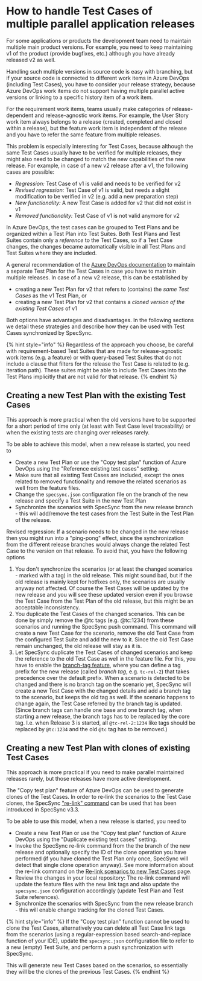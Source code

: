 # How to handle Test Cases of multiple parallel application releases

For some applications or products the development team need to maintain multiple main product versions. For example, you need to keep maintaining v1 of the product (provide bugfixes, etc.) although you have already released v2 as well.

Handling such multiple versions in source code is easy with branching, but if your source code is connected to different work items in Azure DevOps (including Test Cases), you have to consider your release strategy, because Azure DevOps work items do not support having multiple parallel active versions or linking to a specific history item of a work item.

For the requirement work items, teams usually make categories of release-dependent and release-agnostic work items. For example, the User Story work item always belongs to a release (created, completed and closed within a release), but the feature work item is independent of the release and you have to refer the same feature from multiple releases.

This problem is especially interesting for Test Cases, because although the same Test Cases usually have to be verified for multiple releases, they might also need to be changed to match the new capabilities of the new release. For example, in case of a new v2 release after a v1, the following cases are possible:

* _Regression:_ Test Case of v1 is valid and needs to be verified for v2
* _Revised regression:_ Test Case of v1 is valid, but needs a slight modification to be verified in v2 (e.g. add a new preparation step)
* _New functionality:_ A new Test Case is added for v2 that did not exist in v1
* _Removed functionality:_ Test Case of v1 is not valid anymore for v2

In Azure DevOps, the test cases can be grouped to Test Plans and be organized within a Test Plan into Test Suites. Both Test Plans and Test Suites contain only a _reference_ to the Test Cases, so if a Test Case changes, the changes became automatically visible in all Test Plans and Test Suites where they are included.

A general recommendation of the [Azure DevOps documentation](https://docs.microsoft.com/en-us/azure/devops/test/create-a-test-plan?view=azure-devops) to maintain a separate Test Plan for the Test Cases in case you have to maintain multiple releases. In case of a new v2 release, this can be established by

* creating a new Test Plan for v2 that refers to (contains) the _same Test Cases_ as the v1 Test Plan, or
* creating a new Test Plan for v2 that contains a _cloned version of the existing Test Cases_ of v1

Both options have advantages and disadvantages. In the following sections we detail these strategies and describe how they can be used with Test Cases synchronized by SpecSync.

{% hint style="info" %}
Regardless of the approach you choose, be careful with requirement-based Test Suites that are made for release-agnostic work items (e.g. a feature) or with query-based Test Suites that do not include a clause that filters for the release the Test Case is related to (e.g. iteration path). These suites might be able to include Test Cases into the Test Plans implicitly that are not valid for that release.
{% endhint %}

## Creating a new Test Plan with the existing Test Cases

This approach is more practical when the old versions have to be supported for a short period of time only (at least with Test Case level traceability) or when the existing tests are changing over releases rarely.

To be able to achieve this model, when a new release is started, you need to

* Create a new Test Plan or use the "Copy test plan" function of Azure DevOps using the "Reference existing test cases" setting.
* Make sure that all existing Test Cases are included, except the ones related to removed functionality and remove the related scenarios as well from the feature files.
* Change the `specsync.json` configuration file on the branch of the new release and specify a Test Suite in the new Test Plan
* Synchronize the scenarios with SpecSync from the new release branch - this will add/remove the test cases from the Test Suite in the Test Plan of the release.

Revised regression: If a scenario needs to be changed in the new release then you might run into a "ping-pong" effect, since the synchronization from the different release branches would always change the related Test Case to the version on that release. To avoid that, you have the following options

1. You don't synchronize the scenarios (or at least the changed scenarios - marked with a tag) in the old release. This might sound bad, but if the old release is mainly kept for hotfixes only, the scenarios are usually anyway not affected. Of course the Test Cases will be updated by the new release and you will see these updated version even if you browse the Test Case from the Test Plan of the old release, but this might be an acceptable inconsistency.
2. You duplicate the Test Cases of the changed scenarios. This can be done by simply remove the @tc tags (e.g. @tc:1234) from these scenarios and running the SpecSync push command. This command will create a new Test Case for the scenario, remove the old Test Case from the configured Test Suite and add the new to it. Since the old Test Case remain unchanged, the old release will stay as it is.
3. Let SpecSync duplicate the Test Cases of changed scenarios and keep the reference to the old Test Case as well in the feature file. For this, you have to enable the [branch-tag feature](../features/push-features/customization-support-synchronizing-scenarios-from-a-branch.md), where you can define a tag prefix for the new release (called _branch tag_, e.g. `tc-rel-2`) that takes precedence over the default prefix. When a scenario is detected to be changed and there is no branch tag on the scenario yet, SpecSync will create a new Test Case with the changed details and add a branch tag to the scenario, but keeps the old tag as well. If the scenario happens to change again, the Test Case referred by the branch tag is updated. (Since branch tags can handle one base and one branch tag, when starting a new release, the branch tags has to be replaced by the core tag. I.e. when Release 3 is started, all `@tc-rel-2:1234` like tags should be replaced by `@tc:1234` and the old `@tc` tag has to be removed.)

## Creating a new Test Plan with clones of existing Test Cases

This approach is more practical if you need to make parallel maintained releases rarely, but those releases have more active development.

The "Copy test plan" feature of Azure DevOps can be used to generate clones of the Test Cases. In order to re-link the scenarios to the Test Case clones, the SpecSync ["re-link" command](../features/common-synchronization-features/re-link-scenarios.md) can be used that has been introduced in SpecSync v3.3. 

To be able to use this model, when a new release is started, you need to

* Create a new Test Plan or use the "Copy test plan" function of Azure DevOps using the "Duplicate existing test cases" setting.
* Invoke the SpecSync re-link command from the the branch of the new release and optionally specify the ID of the clone operation you have performed (if you have cloned the Test Plan only once, SpecSync will detect that single clone operation anyway). See more information about the re-link command on the [Re-link scenarios to new Test Cases](../features/common-synchronization-features/re-link-scenarios.md) page.
* Review the changes in your local repository: The re-link command will update the feature files with the new link tags and also update the `specsync.json` configuration accordingly (update Test Plan and Test Suite references).
* Synchronize the scenarios with SpecSync from the new release branch - this will enable change tracking for the cloned Test Cases.

{% hint style="info" %}
If the "Copy test plan" function cannot be used to clone the Test Cases, alternatively you can delete all Test Case link tags from the scenarios (using a regular-expression based search-and-replace function of your IDE), update the `specsync.json` configuration file to refer to a new (empty) Test Suite, and perform a push synchronization with SpecSync.

This will generate new Test Cases based on the scenarios, so essentially they will be the clones of the previous Test Cases.
{% endhint %}
